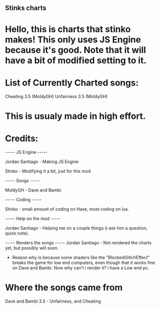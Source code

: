 Stinks charts
---------------------------------------------------
# Hello, this is charts that stinko makes! This only uses JS Engine because it's good. Note that it will have a bit of modified setting to it.

# List of Currently Charted songs:
Cheating 3.5 (MoldyGH)
 Unfairness 3.5 (MoldyGH)

# This is usualy made in high effort.

# Credits:

----- JS Engine -----

Jordan Santiago - Making JS Engine

Stinko - Modifying it a bit, just for this mod

----- Songs -----

MoldyGH - Dave and Bambi

----- Coding -----

Stinko - small amount of coding on Haxe, most coding on lua.

----- Help on the mod -----

Jordan Santiago - Helping me on a couple things (i ask him a question, quick note). 

----- Renders the songs -----
Jordan Santiago - Not rendered the charts yet, but possibly will soon.
 - Reason why is because some shaders like the "BlockedGlitchEffect" breaks the game for low end computers, even though that it works fine on Dave and Bambi. Now why can't i render it? I have a Low end pc.






# Where the songs came from
Dave and Bambi 3.5 - Unfairness, and Cheating
